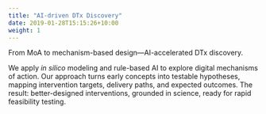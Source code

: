 ```yaml
---
title: "AI-driven DTx Discovery"
date: 2019-01-28T15:15:26+10:00
weight: 1
---
```


From MoA to mechanism-based design—AI-accelerated DTx discovery.

We apply _in silico_ modeling and rule-based AI to explore digital mechanisms of action. Our approach turns early concepts into testable hypotheses, mapping intervention targets, delivery paths, and expected outcomes. The result: better-designed interventions, grounded in science, ready for rapid feasibility testing.
